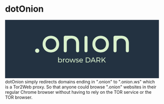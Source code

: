# dotOnion
![dotOnion](/icons/other/onion%20-%20banner.png)
dotOnion simply redirects domains ending in ".onion" to ".onion.ws" which is a Tor2Web proxy. So that anyone could browse ".onion" websites in their regular Chrome browser without having to rely on the TOR service or the TOR browser.
